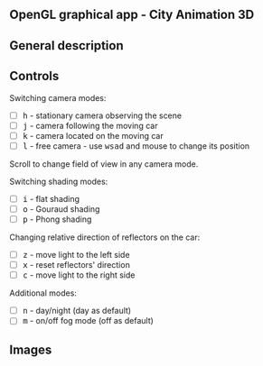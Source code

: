 ## OpenGL graphical app - City Animation 3D

## General description

## Controls
Switching camera modes:
- [ ] <kbd>h</kbd> - stationary camera observing the scene
- [ ] <kbd>j</kbd> - camera following the moving car
- [ ] <kbd>k</kbd> - camera located on the moving car
- [ ] <kbd>l</kbd> - free camera - use <kbd>w</kbd><kbd>s</kbd><kbd>a</kbd><kbd>d</kbd> and mouse to change its position

Scroll to change field of view in any camera mode.

Switching shading modes:
- [ ] <kbd>i</kbd> - flat shading
- [ ] <kbd>o</kbd> - Gouraud shading
- [ ] <kbd>p</kbd> - Phong shading

Changing relative direction of reflectors on the car:
- [ ] <kbd>z</kbd> - move light to the left side
- [ ] <kbd>x</kbd> - reset reflectors' direction
- [ ] <kbd>c</kbd> - move light to the right side

Additional modes:
- [ ] <kbd>n</kbd> - day/night (day as default)
- [ ] <kbd>m</kbd> - on/off fog mode (off as default)

## Images